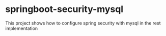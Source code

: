# springboot-security-mysql
This project shows how to configure spring security with mysql in the rest implementation
